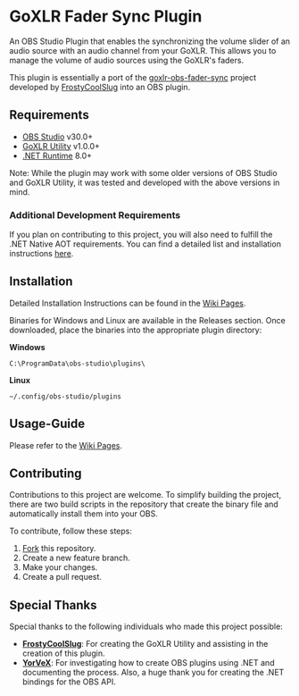 ﻿# GoXLR Fader Sync Plugin
An OBS Studio Plugin that enables the synchronizing the volume slider of an audio source with an audio channel from your GoXLR. 
This allows you to manage the volume of audio sources using the GoXLR's faders.

This plugin is essentially a port of the [goxlr-obs-fader-sync](https://github.com/FrostyCoolSlug/goxlr-obs-fader-sync) 
project developed by [FrostyCoolSlug](https://github.com/FrostyCoolSlug) into an OBS plugin.

## Requirements
* [OBS Studio](https://obsproject.com/) v30.0+
* [GoXLR Utility](https://github.com/GoXLR-on-Linux/goxlr-utility) v1.0.0+
* [.NET Runtime](https://dotnet.microsoft.com/en-us/download/dotnet/8.0) 8.0+

Note: While the plugin may work with some older versions of OBS Studio and GoXLR Utility, 
it was tested and developed with the above versions in mind.

### Additional Development Requirements
If you plan on contributing to this project, you will also need to fulfill the .NET Native AOT requirements. 
You can find a detailed list and installation instructions [here](https://learn.microsoft.com/en-us/dotnet/core/deploying/native-aot/?tabs=net8plus%2Cwindows#prerequisites).

## Installation

Detailed Installation Instructions can be found in the [Wiki Pages](https://github.com/parzival-space/obs-goxlr-fader-sync-plugin/wiki/Installation).

Binaries for Windows and Linux are available in the Releases section. 
Once downloaded, place the binaries into the appropriate plugin directory:

<b>Windows</b>
```
C:\ProgramData\obs-studio\plugins\
```

<b>Linux</b>
```
~/.config/obs-studio/plugins
```

## Usage-Guide
Please refer to the [Wiki Pages](https://github.com/parzival-space/obs-goxlr-fader-sync-plugin/wiki/Usage-Guide).

## Contributing
Contributions to this project are welcome. 
To simplify building the project, there are two build scripts in the repository that create the 
binary file and automatically install them into your OBS.

To contribute, follow these steps:
1. [Fork](https://github.com/parzival-space/obs-goxlr-fader-sync-plugin/fork) this repository.
2. Create a new feature branch.
3. Make your changes.
4. Create a pull request.

## Special Thanks
Special thanks to the following individuals who made this project possible:
* <b>[FrostyCoolSlug](https://github.com/FrostyCoolSlug)</b>: For creating the GoXLR Utility and assisting in the creation of this plugin.
* <b>[YorVeX](https://github.com/YorVeX/)</b>: For investigating how to create OBS plugins using .NET and documenting the process. Also, a huge thank you for creating the .NET bindings for the OBS API.
